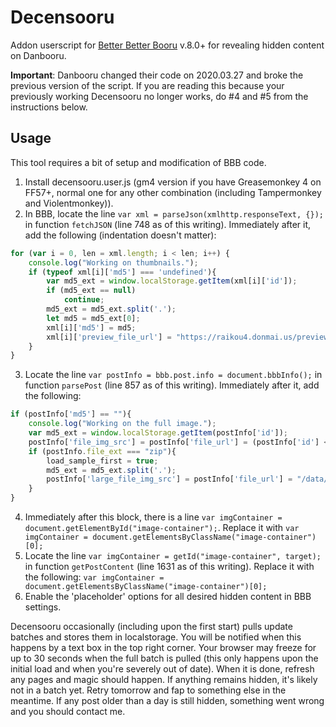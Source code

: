 # Decensooru
Addon userscript for [Better Better Booru](https://github.com/pseudonymous/better-better-booru) v.8.0+ for revealing hidden content on Danbooru.

**Important**: Danbooru changed their code on 2020.03.27 and broke the previous version of the script. If you are reading this because your previously working Decensooru no longer works, do #4 and #5 from the instructions below.

## Usage
This tool requires a bit of setup and modification of BBB code.
1. Install decensooru.user.js (gm4 version if you have Greasemonkey 4 on FF57+, normal one for any other combination (including Tampermonkey and Violentmonkey)).
2. In BBB, locate the line `var xml = parseJson(xmlhttp.responseText, {});` in function `fetchJSON` (line 748 as of this writing). Immediately after it, add the following (indentation doesn't matter):
```javascript
for (var i = 0, len = xml.length; i < len; i++) {
	console.log("Working on thumbnails.");
	if (typeof xml[i]['md5'] === 'undefined'){
		var md5_ext = window.localStorage.getItem(xml[i]['id']);
		if (md5_ext == null)
			continue;
		md5_ext = md5_ext.split('.');
		let md5 = md5_ext[0];
		xml[i]['md5'] = md5;
		xml[i]['preview_file_url'] = "https://raikou4.donmai.us/preview/" + md5[0] + md5[1] + "/" + md5[2] + md5[3] + "/" + md5 + ".jpg";
	}
}
```
3. Locate the line `var postInfo = bbb.post.info = document.bbbInfo();` in function `parsePost` (line 857 as of this writing). Immediately after it, add the following:
```javascript
if (postInfo['md5'] == ""){
	console.log("Working on the full image.");
	var md5_ext = window.localStorage.getItem(postInfo['id']);
	postInfo['file_img_src'] = postInfo['file_url'] = (postInfo['id'] < 1000000 ? "/cached" : "") + "/data//" + md5_ext;
	if (postInfo.file_ext === "zip"){
		load_sample_first = true;
		md5_ext = md5_ext.split('.');
		postInfo['large_file_img_src'] = postInfo['file_url'] = "/data/sample/sample-" + md5_ext[0] + ".webm";
	}
}
```
4. Immediately after this block, there is a line `var imgContainer = document.getElementById("image-container");`. Replace it with `var imgContainer = document.getElementsByClassName("image-container")[0];`
5. Locate the line `var imgContainer = getId("image-container", target);` in function `getPostContent` (line 1631 as of this writing). Replace it with the following: `var imgContainer = document.getElementsByClassName("image-container")[0];`
6. Enable the 'placeholder' options for all desired hidden content in BBB settings.

Decensooru occasionally (including upon the first start) pulls update batches and stores them in localstorage. You will be notified when this happens by a text box in the top right corner. Your browser may freeze for up to 30 seconds when the full batch is pulled (this only happens upon the initial load and when you're severely out of date). When it is done, refresh any pages and magic should happen. If anything remains hidden, it's likely not in a batch yet. Retry tomorrow and fap to something else in the meantime. If any post older than a day is still hidden, something went wrong and you should contact me.
